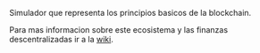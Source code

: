 Simulador que representa los principios basicos de la blockchain.

Para mas informacion sobre este ecosistema y las finanzas descentralizadas ir a la [wiki](https://github.com/rusocode/defi/wiki).
